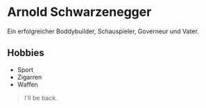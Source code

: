 # Arnold Schwarzenegger

Ein erfolgreicher Boddybuilder, Schauspieler, Governeur und Vater.


## Hobbies
* Sport
* Zigarren
* Waffen

> I'll be back.
